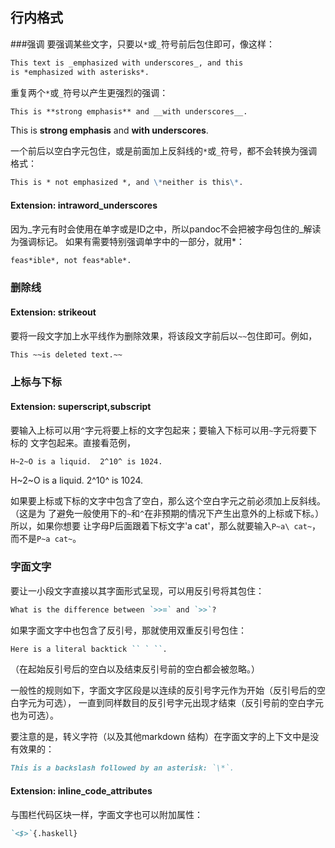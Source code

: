 
## 行内格式

###强调
要强调某些文字，只要以`*`或`_`符号前后包住即可，像这样：
```markdown
This text is _emphasized with underscores_, and this
is *emphasized with asterisks*.
```
重复两个`*`或`_`符号以产生更强烈的强调：
```markdown
This is **strong emphasis** and __with underscores__.
```
This is **strong emphasis** and __with underscores__.

一个前后以空白字元包住，或是前面加上反斜线的`*`或`_`符号，都不会转换为强调格式：
```markdown
This is * not emphasized *, and \*neither is this\*.
```

#### Extension: intraword_underscores

因为_字元有时会使用在单字或是ID之中，所以pandoc不会把被字母包住的_解读为强调标记。
如果有需要特别强调单字中的一部分，就用*：

```markdown
feas*ible*, not feas*able*.
```

### 删除线
#### Extension: strikeout

要将一段文字加上水平线作为删除效果，将该段文字前后以`~~`包住即可。例如，
```markdown
This ~~is deleted text.~~
```

### 上标与下标
#### Extension: superscript,subscript

要输入上标可以用`^`字元将要上标的文字包起来；要输入下标可以用`~`字元将要下标的
文字包起来。直接看范例，
```markdown
H~2~O is a liquid.  2^10^ is 1024.
```
H~2~O is a liquid.  2^10^ is 1024.

如果要上标或下标的文字中包含了空白，那么这个空白字元之前必须加上反斜线。（这是为
了避免一般使用下的`~`和`^`在非预期的情况下产生出意外的上标或下标。）所以，如果你想要
让字母P后面跟着下标文字'a cat'，那么就要输入`P~a\ cat~`，而不是`P~a cat~`。

### 字面文字
要让一小段文字直接以其字面形式呈现，可以用反引号将其包住：

```markdown
What is the difference between `>>=` and `>>`?
```
如果字面文字中也包含了反引号，那就使用双重反引号包住：

```markdown
Here is a literal backtick `` ` ``.
````

（在起始反引号后的空白以及结束反引号前的空白都会被忽略。）

一般性的规则如下，字面文字区段是以连续的反引号字元作为开始（反引号后的空白字元为可选），
一直到同样数目的反引号字元出现才结束（反引号前的空白字元也为可选）。

要注意的是，转义字符（以及其他markdown 结构）在字面文字的上下文中是没有效果的：
```markdown
This is a backslash followed by an asterisk: `\*`.
```

#### Extension: inline_code_attributes

与围栏代码区块一样，字面文字也可以附加属性：
```markdown
`<$>`{.haskell}
```
